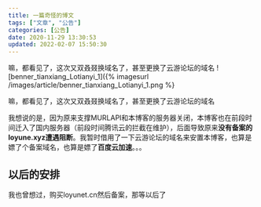 ```yaml
---
title: 一篇奇怪的博文
tags: ["文章", "公告"]
categories: [公告]
date: 2020-11-29 13:30:53
updated: 2022-02-07 15:50:30
---
```


嘛，都看见了，这次又双叒叕换域名了，甚至更换了云游论坛的域名
![benner_tianxiang_Lotianyi_1]({% imagesurl /images/article/benner_tianxiang_Lotianyi_1.png %}
<!-- more -->

嘛，都看见了，这次又双叒叕换域名了，甚至更换了云游论坛的域名

我想说的是，因为原来支撑MURLAPI和本博客的服务器关闭，本博客也在前段时间迁入了国内服务器（前段时间腾讯云的拦截在维护），后面导致原来**没有备案的loyune.xyz遭遇阻断**。我暂时借用了一下云游论坛的域名来安置本博客，也算是嫖了个备案域名，也算是嫖了**百度云加速**。。。

## 以后的安排

我也曾想过，购买loyunet.cn然后备案，那等以后了
